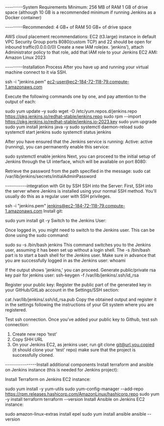 ---------System Requirements
Minimum:
256 MB of RAM
1 GB of drive space (although 10 GB is a recommended minimum if running Jenkins as a Docker container)

---------Recommended:
4 GB+ of RAM
50 GB+ of drive space

AWS cloud placement recommendations:
EC2 (t3.large) instance in default VPC
Security Group ports 8080(custom TCP) and 22 should be open for inbound traffic(0.0.0.0/0)
Create a new IAM role(ex. ‘jenkins’), attach Administrator policy to that role, add that IAM role to your Jenkins EC2
AMI: Amazon Linux 2023


---------Installation Process
After you have up and running your virtual machine connect to it via SSH.


ssh -i "jenkins.pem" ec2-user@ec2-184-72-118-79.compute-1.amazonaws.com


Execute the following commands one by one, and pay attention to the output of each:

sudo yum update –y
sudo wget -O /etc/yum.repos.d/jenkins.repo https://pkg.jenkins.io/redhat-stable/jenkins.repo
sudo rpm --import https://pkg.jenkins.io/redhat-stable/jenkins.io-2023.key
sudo yum upgrade
sudo yum install jenkins java -y
sudo systemctl daemon-reload
sudo systemctl start jenkins
sudo systemctl status jenkins

After you have ensured that the Jenkins service is running: Active: active (running), you can permanently enable this service:

sudo systemctl enable jenkins
Next, you can proceed to the initial setup of Jenkins through the UI interface, which will be available on port 8080:

Retrieve the password from the path specified in the message:
sudo cat /var/lib/jenkins/secrets/initialAdminPassword



-----------integration with Git by SSH
SSH into the Server:
First, SSH into the server where Jenkins is installed using your normal SSH method. You'll usually do this as a regular user with SSH privileges.

ssh -i "jenkins.pem" jenkins@ec2-184-72-118-79.compute-1.amazonaws.com
Install git:

sudo yum install git -y
Switch to the Jenkins User:

Once logged in, you might need to switch to the Jenkins user. This can be done using the sudo command:

sudo su -s /bin/bash jenkins
This command switches you to the Jenkins user, assuming it has been set up without a login shell. The -s /bin/bash part is to start a bash shell for the Jenkins user.
Make sure in advance that you are successfully logged in as the Jenkins user:  whoami

If the output shows 'jenkins,' you can proceed.
Generate public/private rsa key pair for jenkins user:
ssh-keygen -f /var/lib/jenkins/.ssh/id_rsa

Register your public key:
Register the public part of the generated key in your GitHub/GitLab account in the Settings/SSH section:



cat /var/lib/jenkins/.ssh/id_rsa.pub
Copy the obtained output and register it in the settings following the instructions of your Git system where you are registered.

Test ssh connection.
Once you’ve added your public key to Github, test ssh connection:
1) Create new repo ‘test’
2) Copy SHH URL
3) On your Jenkins EC2, as jenkins user, run git clone git@url.you.copied (it should clone your 'test' repo)
make sure that the project is successfully cloned.



----------------Install additional components
Install terraform and ansible on Jenkins instance (this is needed for Jenkins project):

Install Terraform on Jenkins EC2 instance:



sudo yum install -y yum-utils
sudo yum-config-manager --add-repo https://rpm.releases.hashicorp.com/AmazonLinux/hashicorp.repo
sudo yum -y install terraform
terraform --version
Install Ansible on Jenkins EC2 instance:



sudo amazon-linux-extras install epel
sudo yum install ansible
ansible --version
 


